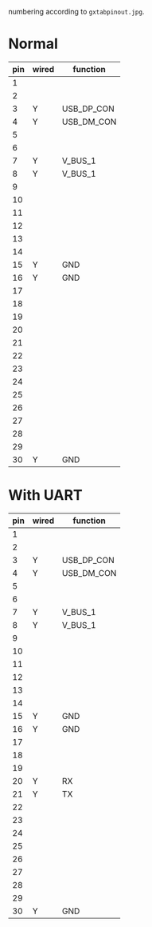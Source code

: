 
numbering according to `gxtabpinout.jpg`.

# Normal

| pin | wired | function |
| --- | ----- | -------- |
|  1  |       |
|  2  |       |
|  3  |   Y   | USB_DP_CON
|  4  |   Y   | USB_DM_CON
|  5  |       |
|  6  |       |
|  7  |   Y   | V_BUS_1
|  8  |   Y   | V_BUS_1
|  9  |       |
| 10  |       |
| 11  |       |
| 12  |       |
| 13  |       |
| 14  |       |
| 15  |   Y   |  GND
| 16  |   Y   |  GND
| 17  |       |
| 18  |       |
| 19  |       |
| 20  |       |
| 21  |       |
| 22  |       |
| 23  |       |
| 24  |       |
| 25  |       |
| 26  |       |
| 27  |       |
| 28  |       |
| 29  |       |
| 30  |   Y   |  GND


# With UART

| pin | wired | function |
| --- | ----- | -------- |
|  1  |       |
|  2  |       |
|  3  |   Y   | USB_DP_CON
|  4  |   Y   | USB_DM_CON
|  5  |       |
|  6  |       |
|  7  |   Y   | V_BUS_1
|  8  |   Y   | V_BUS_1
|  9  |       |
| 10  |       |
| 11  |       |
| 12  |       |
| 13  |       |
| 14  |       |
| 15  |   Y   |  GND
| 16  |   Y   |  GND
| 17  |       |
| 18  |       |
| 19  |       |
| 20  |   Y   |   RX
| 21  |   Y   |   TX
| 22  |       |
| 23  |       |
| 24  |       |
| 25  |       |
| 26  |       |
| 27  |       |
| 28  |       |
| 29  |       |
| 30  |   Y   |  GND

